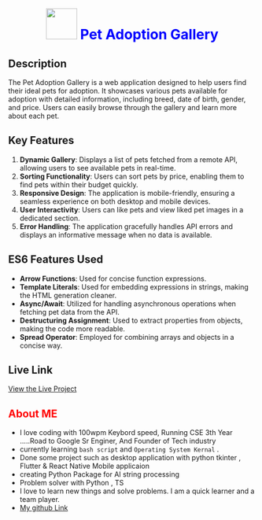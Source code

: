 # <h1 style="text-align: center;color:blue;"><img src="https://encrypted-tbn0.gstatic.com/images?q=tbn:ANd9GcR7u4_Ku6LXW3fnAG462cKAY1YL5mMW1QSKZw&s" style="width:63px;"> <span style="text-align: center;color:blue;">Pet Adoption Gallery</span></h1>

## Description
The Pet Adoption Gallery is a web application designed to help users find their ideal pets for adoption. It showcases various pets available for adoption with detailed information, including breed, date of birth, gender, and price. Users can easily browse through the gallery and learn more about each pet.

## Key Features
1. **Dynamic Gallery**: Displays a list of pets fetched from a remote API, allowing users to see available pets in real-time.
2. **Sorting Functionality**: Users can sort pets by price, enabling them to find pets within their budget quickly.
3. **Responsive Design**: The application is mobile-friendly, ensuring a seamless experience on both desktop and mobile devices.
4. **User Interactivity**: Users can like pets and view liked pet images in a dedicated section.
5. **Error Handling**: The application gracefully handles API errors and displays an informative message when no data is available.

## ES6 Features Used
- **Arrow Functions**: Used for concise function expressions.
- **Template Literals**: Used for embedding expressions in strings, making the HTML generation cleaner.
- **Async/Await**: Utilized for handling asynchronous operations when fetching pet data from the API.
- **Destructuring Assignment**: Used to extract properties from objects, making the code more readable.
- **Spread Operator**: Employed for combining arrays and objects in a concise way.

## Live Link
[View the Live Project](https://ilovepet.netlify.app/)


## <span style="color:red;">About ME</span>
- I love coding with 100wpm Keybord speed, Running CSE 3th Year .....Road to Google Sr Enginer, And Founder of Tech industry 
- currently learning `bash script` and `Operating System Kernal` .
- Done some project such as desktop application with python tkinter , Flutter & React Native Mobile applicaion
- creating Python Package for AI string processing
- Problem solver with Python , TS
- I love to learn new things and solve problems. I am a quick learner and a team player.
- [My github Link](https://github.com/mozaddedalfeshani)

